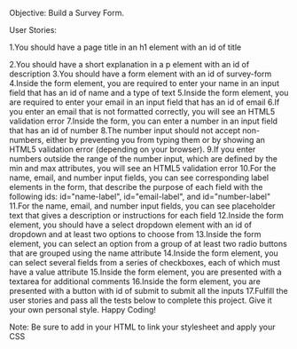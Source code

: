 Objective: Build a Survey Form.

User Stories:

1.You should have a page title in an h1 element with an id of title

2.You should have a short explanation in a p element with an id of description
3.You should have a form element with an id of survey-form
4.Inside the form element, you are required to enter your name in an input field that has an id of name and a type of text
5.Inside the form element, you are required to enter your email in an input field that has an id of email
6.If you enter an email that is not formatted correctly, you will see an HTML5 validation error
7.Inside the form, you can enter a number in an input field that has an id of number
8.The number input should not accept non-numbers, either by preventing you from typing them or by showing an HTML5 validation error (depending on your browser).
9.If you enter numbers outside the range of the number input, which are defined by the min and max attributes, you will see an HTML5 validation error
10.For the name, email, and number input fields, you can see corresponding label elements in the form, that describe the purpose of each field with the following ids: id="name-label", id="email-label", and id="number-label"
11.For the name, email, and number input fields, you can see placeholder text that gives a description or instructions for each field
12.Inside the form element, you should have a select dropdown element with an id of dropdown and at least two options to choose from
13.Inside the form element, you can select an option from a group of at least two radio buttons that are grouped using the name attribute
14.Inside the form element, you can select several fields from a series of checkboxes, each of which must have a value attribute
15.Inside the form element, you are presented with a textarea for additional comments
16.Inside the form element, you are presented with a button with id of submit to submit all the inputs
17.Fulfill the user stories and pass all the tests below to complete this project. Give it your own personal style. Happy Coding!

Note: Be sure to add <link rel="stylesheet" href="styles.css"> in your HTML to link your stylesheet and apply your CSS
